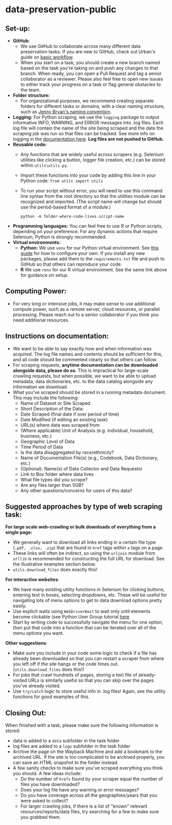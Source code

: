 # data-preservation-public


## Set-up:
- **GitHub:** 
    - We use GitHub to collaborate across many different data preservation tasks. If you are new to GitHub, check out Urban's guide on [basic workflow](https://ui-research.github.io/reproducibility-at-urban/git-workflow.html).
    - When you start on a task, you should create a new branch named based on the task you're taking on and push any changes to that branch. When ready, you can open a Pull Request and tag a senior collaborator as a reviewer. Please also feel free to open new issues to either track your progress on a task or flag general obstacles to the team.
- **Folder structure:**
    - For organizational purposes, we recommend creating separate folders for different tasks or domains, with a clear naming structure, such as [Jenny Bryan's naming convention](https://www2.stat.duke.edu/~rcs46/lectures_2015/01-markdown-git/slides/naming-slides/naming-slides.pdf).
- **Logging:** For Python scraping, we use the `logging` package to output informative INFO, WARNING, and ERROR messages into .log files. Each log file will contain the name of the site being scraped and the date the scraping job was run so that files can be tracked. See more info on logging in the [documentation here](https://docs.python.org/3/library/logging.html). **Log files are not pushed to GitHub.**
- **Reusable code:**
    - Any functions that are widely useful across scrapers (e.g. Selenium utilities like clicking a button, logger file creation, etc.) can be stored within `utils\utils.py`.
    - Import these functions into your code by adding this line in your Python code: `from utils import utils`
    - To run your script without error, you will need to use this command line syntax from the root directory so that the utilities module can be recognized and imported. (The script name will change but should use the period-based format of a module.)

      ```python -m folder-where-code-lives.script-name```
- **Programming languages:** You can feel free to use R or Python scripts, depending on your preference. For any dynamic actions that require Selenium, Python is strongly recommended.
- **Virtual environments:**
    - **Python:** We use `venv` for our Python virtual environment. See [this guide](https://ui-research.github.io/reproducibility-at-urban/virtual-environments.html) for how to configure your own. If you install any new packages, please add them to the `requirements.txt` file and push to GitHub so that others can reproduce your code.
    - **R** We use `renv` for our R virtual environment. See the same link above for guidance on setup. 

## Computing Power:
- For very long or intensive jobs, it may make sense to use additional compute power, such as a remote server, cloud resources, or parallel processing. Please reach out to a senior collaborator if you think you need additional resources.

## Instructions on documentation:
- We want to be able to say exactly how and when information was acquired. The log file names and contents should be sufficient for this, and all code should be commented clearly so that others can follow.
- For scraping requests, **anytime documentation can be downloaded alongside data, please do so**. This is impractical for large-scale crawling requests, but when possible, we want to be able to upload metadata, data dictionaries, etc. to the data catalog alongside any information we download.
- What you've scraped should be stored in a running metadata document. This may include the following:
    - Name of Dataset or Site Scraped
    - Short Description of the Data:
    - Date Scraped (final date if over period of time)
    - Date Modified (if editing an existing task)
    - URL(s) where data was scraped from
    - (Where applicable) Unit of Analysis (e.g. individual, household, business, etc.)
    - Geographic Level of Data
    - Time Period of Data
    - Is the data disaggregated by race/ethnicity?
    - Name of Documentation File(s) (e.g., Codebook, Data Dictionary, etc.)
    - (Optional): Name(s) of Data Collector and Data Requestor
    - Link to Box folder where data lives
    - What file types did you scrape?
    - Are any files larger than 5GB?
    - Any other questions/concerns for users of this data?
  
## Suggested approaches by type of web scraping task:
**For large scale web-crawling or bulk downloads of everything from a single page:**
- We generally want to download all links ending in a certain file type (`.pdf, .xlsx, .zip`) that are found in `href` tags within `a` tags on a page.
- These links will often be indirect, so using the `urljoin` module from `urllib` is recommended for constructing the full URL for download. See the illustrative examples section below.
- `utils.download_files` does exactly this!

**For interactive websites**:
- We have many existing utility functions in Selenium for clicking buttons, entering text in boxes, selecting dropdowns, etc. These will be useful for navigating lots of menu options to get to data download options pretty easily.
- Use explicit waits using `WebDriverWait` to wait only until elements become clickable (see Python User Group tutorial [here](https://ui-research.github.io/python-at-urban/content/web-scraping-dynamic.html)
- Start by writing code to successfully navigate the menu for one option, *then* put that code into a function that can be iterated over all of the menu options you want.

**Other suggestions**:
  - Make sure you include in your code some logic to check if a file has already been downloaded so that you can restart a scraper from where you left off if the site hangs or the code times out. (`utils.download_files` does this!)
  - For jobs that crawl hundreds of pages, storing a text file of already-visited URLs is similarly useful so that you can skip over the pages you've already visited.
  - Use `try/catch` logic to store useful info in .log files! Again, see the utility functions for good examples of this.


## Closing Out:
When finished with a task, please make sure the following information is stored:
- data is added to a `data` subfolder in the task folder
- log files are added to a `logs` subfolder in the task folder
- Archive the page on the Wayback Machine and add a bookmark to the archived URL. If the site is too complicated to be archived properly, you can save an HTML snapshot to the folder instead.
- A few sanity checks to make sure you've scraped everything you think you should. A few ideas include:
    - Do the number of `hrefs` found by your scraper equal the number of files you have downloaded?
    - Does your log file have any warning or error messages?
    - Do you have coverage across all the geographies/years that you were asked to collect?
    - For larger crawling jobs, if there is a list of "known" relevant resources/reports/data files, try searching for a few to make sure you grabbed them.
